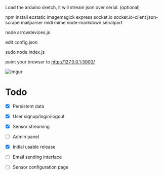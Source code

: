 Load the arduino sketch, it will stream json over serial. (optional)

npm install ecstatic imagemagick express socket.io socket.io-client json-scrape mailparser midi mime node-markdown serialport

node arrowdevices.js

edit config.json

sudo node index.js

point your browser to http://127.0.0.1:3000/

![Imgur](http://i.imgur.com/s5PXZ.png)

Todo
=======

- [X] Persistent data
- [X] User signup/login/logout
- [X] Sensor streaming
- [ ] Admin panel
- [X] Initial usable release
- [ ] Email sending interface
- [ ] Sensor configuration page



